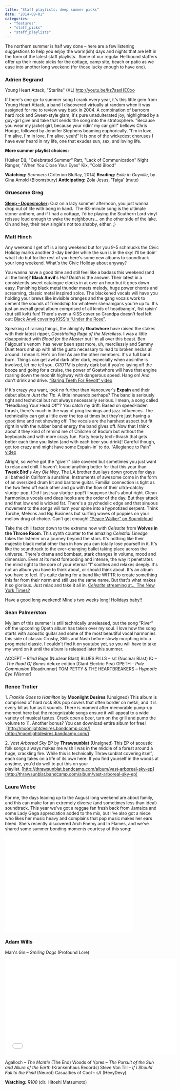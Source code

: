 ```yaml
---
title: "Staff playlists: deep summer picks"
date: "2014-08-01"
categories: 
  - "features"
  - "staff_picks"
  - "staff_playlists"
---
```


The northern summer is half way done – here are a few listening suggestions to help you enjoy the warm(ish) days and nights that are left in the form of the latest staff playlists.  Some of our regular Hellbound staffers offer up their music picks for the cottage, camp site, beach or patio as we ease into another long weekend (for those lucky enough to have one).

### Adrien Begrand

Young Heart Attack, "Starlite" (XL) http://youtu.be/kz7aaxHECxo

If there's one go-to summer song I crank every year, it's this little gem from Young Heart Attack, a band I discovered virtually at random when it was assigned for me to review way back in 2004. A combination of barroom hard rock and Sweet-style glam, it's pure unadulterated joy, highlighted by a guy-girl give and take that sends the song into the stratosphere. "Because you wear my jacket girl, because your ridin' my car girl!" bellows Chris Hodge, followed by Jennifer Stephens beaming euphorically, "I'm in love, I'm alive, I'm in love, I'm alive, yeah!" It is one of the wickedest choruses I have ever heard in my life, one that exudes sun, sex, and loving life.

**More summer playlist choices:**

Hüsker Dü, "Celebrated Summer" Ratt, "Lack of Communication" Night Ranger, "When You Close Your Eyes" Kix, "Cold Blood"

**Watching:** _Scanners_ (Criterion BluRay, 2014) **Reading:** _Exile in Guyville_, by Gina Arnold (Bloomsbury) **Anticipating:** Zola Jesus, 'Taiga' (mute)

### Gruesome Greg

**[Sleep – Dopesmoker](https://www.youtube.com/watch?v=hIw7oeZKpZc):** Cuz on a lazy summer afternoon, you just wanna drop out of life with bong in hand.  The 63-minute song is the ultimate stoner anthem, and if I had a cottage, I'd be playing the Southern Lord vinyl reissue loud enough to wake the neighbours... on the other side of the lake.  Oh and hey, their new single's not too shabby, either. ;)

### Matt Hinch

Any weekend I get off is a long weekend but for you 9-5 schmucks the Civic Holiday marks another 3-day bender while the sun is in the sky! I'll be doin' what I do but for the rest of you here's some new albums to soundtrack your long weekend. What's the Civic Holiday about anyway?

You wanna have a good time and still feel like a badass this weekend (and all the time)? **Black Anvil**'s _Hail Death_ is the answer. Their latest in a consistently sweet catalogue clocks in at over an hour but it goes down easy. Punishing black metal thunder meets melody, huge power chords and screaming, classic metal inspired solos. The blackened vocals will have you holding your brews like invisible oranges and the gang vocals work to cement the sounds of friendship for whatever shenanigans you're up to. It's just an overall great album comprised of all kinds of headbangin', fist raisin' (but still kvlt) fun! There's even a KISS cover so Grandpa doesn't feel left out: [Black Anvil covering KISS's “Under the Rose”](http://loudwire.com/black-anvil-under-the-rose-kiss-cover-exclusive-song-premiere/).

Speaking of raising things, the almighty **Goatwhore** have raised the stakes with their latest ripper, _Constricting Rage of the Merciless_. I was a little disappointed with _Blood for the Master_ but I'm all over this beast. Ben Falgoust's venom  has never been spat more, uh, mercilessly and Sammy Duet tears shit up with all the gusto necessary to lead to broken necks all around. I mean it. He's on fire! As are the other members. It's a full band burn. Things can get awful dark after dark, especially when absinthe is involved, let me tell you. _CROTM_ is plenty dark but if you're laying off the booze and going for a cruise, the power of Goatwhore will have that engine roaring down the moonlit highway with dangerous speed. Hang on! And don't drink and drive. [“Baring Teeth For Revolt” video](https://www.youtube.com/watch?v=9FT5FowymII)

If it's crazy you want, look no further than Vancouver's **Expain** and their debut album _Just the Tip_. A little innuendo perhaps? The band is seriously tight and technical but not always necessarily serious. I mean, a song called “Headbang Your Head Off”? You catch my drift. Based on speed-laden thrash, there's much in the way of prog leanings and jazz influences. The technicality can get a little over the top at times but they're just having a good time and not showing off. The vocals are the harshest aspect but fit right in with the rubber band energy the band gives off. Now that I think about it they kind of remind me of Children of Bodom but without the keyboards and with more crazy fun. Party hearty tech-thrash that gets better each time you listen (and with each beer you drink)! Careful though, get too crazy and might have some Expain-in' to do. [“Allegiance to Pain” video](https://www.youtube.com/watch?v=Ul6Dok7i5gM)

Alright, so we've got the “give'r” side covered but sometimes you just want to relax and chill. I haven't found anything better for that this year than **Tweak Bird**'s _Any Ole Way_. The LA brother duo lays down groove for days all bathed in California sunshine. Instruments of awesome come in the form of an oversized drum kit and baritone guitar. Familial connection is tight as the two feed off each other and go with the flow of their ultra-catchy sludge-pop. (Did I just say sludge-pop?) I suppose that's about right. Clean harmonious vocals and deep hooks are the order of the day. But they attack and that low end is wicked fat. There's a psychedelic edge and that sinuous movement to the songs will turn your spine into a hypnotized serpent. Think Torche, Melvins and Big Business but surfing waves of poppies on your mellow drug of choice. Can't get enough! [“Peace Walker” on Soundcloud](https://w.soundcloud.com/player/?url=https://api.soundcloud.com/tracks/146948254&auto_play=false&hide_related=false&show_comments=true&show_user=true&show_reposts=false&visual=true%22%3E%3C/iframe%3E)

Take the chill factor down to the extreme now with _Celestite_ from **Wolves in the Throne Room**. This synth counter to the amazing _Celestial Lineage_ takes the listener on a journey beyond the stars. It's nothing like their majestic black metal other than in how you can totally lose yourself in it. It's like the soundtrack to the ever-changing ballet taking place across the universe. There's drama and bombast, stark changes in volume, mood and dimension. Even at its most foreboding and intense, the way it penetrates the mind right to the core of your eternal “I” soothes and relaxes deeply. It's not an album you have to think about, or should think about. It's an album you have to feel. It's quite daring for a band like WITTR to create something this far from their norm and still use the same name. But that's what makes it so glorious. Just relax and take it all in. [_Celestite_ streaming at... The New York Times?](http://www.nytimes.com/interactive/arts/music/pressplay.html?artist=Wolves%20in%20the%20Throne%20Room&album=Celestite)

Have a good long weekend! Mine's two weeks long! Holidays baby!!

### Sean Palmerston

My jam of this summer is still technically unreleased, but the song "River" off the upcoming Opeth album has taken over my soul. I love how the song starts with acoustic guitar and some of the most beautiful vocal harmonies this side of classic Crosby, Stills and Nash before slowly morphing into a prog metal classic. I couldn't find it on youtube yet, so you will have to take my word on it until the album is released later this summer.

ACCEPT – _Blind Rage_ (Nuclear Blast) BLUES PILLS – s/t (Nuclear Blast) IQ – _The Road Of Bones_ deluxe edition (Giant Electric Pea) OPETH – _Pale Communion_ (Roadrunner) TOM PETTY & THE HEARTBREAKERS – _Hypnotic Eye_ (Warner)

### Renee Trotier

1\. _Frankie Goes to Hamilton_ by **Moonlight Desires** (Unsigned) This album is comprised of hard rock 80s pop covers that often border on metal, and it is every bit as fun as it sounds. There is moment after memorable pump-up moment here but the recognizable songs ensure it will appeal to a wide variety of musical tastes. Crack open a beer, turn on the grill and pump the volume to 11. Another bonus? You can download entire album for free!  [http://moonlightdesires.bandcamp.com/](http://moonlightdesires.bandcamp.com/)

2\. _Vast Arboreal Sky_ EP by **Thrawsunblat** (Unsigned) This EP of acoustic folk songs always makes me wish I was in the middle of a forest around a huge, crackling fire. While this is technically Thrawsunblat covering itself, each song takes on a life of its own here. If you find yourself in the woods at anytime, you'd do well to put this on your playlist. [http://thrawsunblat.bandcamp.com/album/vast-arboreal-sky-ep](http://thrawsunblat.bandcamp.com/album/vast-arboreal-sky-ep)

### Laura Wiebe

For me, the days leading up to the August long weekend are about family, and this can make for an extremely diverse (and sometimes less than ideal) soundtrack. This year we've got a reggae fan fresh back from Jamaica and some Lady Gaga appreciation added to the mix, but I've also got a niece who likes her music heavy and complains that pop music makes her ears bleed. She's recently discovered Arch Enemy and In Flames, and we've shared some summer bonding moments courtesy of this song:

<iframe src="//www.youtube.com/embed/ALwwlf4yb1g" width="420" height="315" frameborder="0" allowfullscreen="allowfullscreen"></iframe>

### Adam Wills

Man's Gin – _Smiling Dogs_ (Profound Lore)

<iframe src="//www.youtube.com/embed/hMWEyGCqYlo" width="560" height="315" frameborder="0" allowfullscreen="allowfullscreen"></iframe>

Agalloch – _The Mantle_ (The End) Woods of Ypres – _The Pursuit of the Sun and Allure of the Earth_ (Krankenhaus Records) Steve Von Till – _If I Should Fall to the Field_ (Neurot) Casualties of Cool – s/t (HevyDevy)

**Watching:** _R100_ (dir. Hitoshi Matsumoto)
